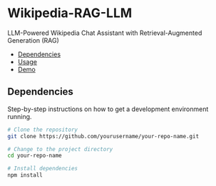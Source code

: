 # Wikipedia-RAG-LLM
LLM-Powered Wikipedia Chat Assistant with Retrieval-Augmented Generation (RAG)
- [Dependencies](#Dependencies)
- [Usage](#usage)
- [Demo](#Demo)
  
## Dependencies

Step-by-step instructions on how to get a development environment running.

```bash
# Clone the repository
git clone https://github.com/yourusername/your-repo-name.git

# Change to the project directory
cd your-repo-name

# Install dependencies
npm install

